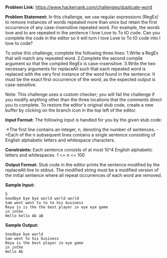 **Problem Link:**
https://www.hackerrank.com/challenges/duplicate-word

**Problem Statement:**
In this challenge, we use regular expressions (RegEx) to remove instances of words repeated more than once but retain the first occurrence of any case-insensitive repeated word. For example, the words love and to are repeated in the sentence I love Love to To tO code. Can you complete the code in the editor so it will turn I love Love to To tO code into I love to code?

To solve this challenge, complete the following three lines:
1.Write a RegEx that will match any repeated word.
2.Complete the second compile argument so that the compiled RegEx is case-insensitive.
3.Write the two necessary arguments for replaceAll such that each repeated word is replaced with the very first instance of the word found in the sentence. It must be the exact first occurrence of the word, as the expected output is case-sensitive.

Note: This challenge uses a custom checker; you will fail the challenge if you modify anything other than the three locations that the comments direct you to complete. To restore the editor's original stub code, create a new buffer by clicking on the branch icon in the top left of the editor.

**Input Format:**
The following input is handled for you by the given stub code:

->The first line contains an integer, n, denoting the number of sentences.
->Each of the n subsequent lines contains a single sentence consisting of English alphabetic letters and whitespace characters.

**Constraints:**
Each sentence consists of at most 10^4 English alphabetic letters and whitespaces.
1 <= n <= 100

**Output Format:**
Stub code in the editor prints the sentence modified by the replaceAll line to stdout. The modified string must be a modified version of the initial sentence where all repeat occurrences of each word are removed.

**Sample Input:**
```
5
Goodbye bye bye world world world
Sam went went to to to his business
Reya is is the the best player in eye eye game
in inthe
Hello hello Ab aB
```

**Sample Output:**
```
Goodbye bye world
Sam went to his business
Reya is the best player in eye game
in inthe
Hello Ab
```